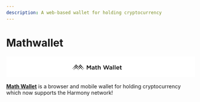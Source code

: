 ```yaml
---
description: A web-based wallet for holding cryptocurrency
---
```


# Mathwallet

![](../../.gitbook/assets/screen-shot-2020-01-15-at-8.54.52-am.png)

[**Math Wallet**](https://mathwallet.org/en/) is a browser and mobile wallet for holding cryptocurrency which now supports the Harmony network!

